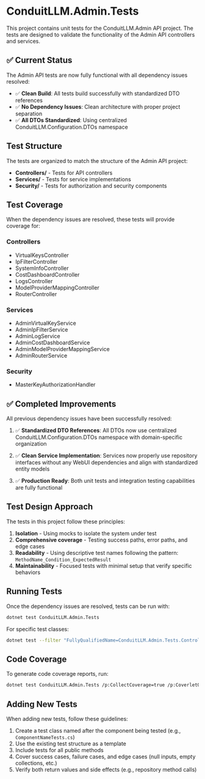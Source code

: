# ConduitLLM.Admin.Tests

This project contains unit tests for the ConduitLLM.Admin API project. The tests are designed to validate the functionality of the Admin API controllers and services.

## ✅ Current Status

The Admin API tests are now fully functional with all dependency issues resolved:

- ✅ **Clean Build**: All tests build successfully with standardized DTO references
- ✅ **No Dependency Issues**: Clean architecture with proper project separation  
- ✅ **All DTOs Standardized**: Using centralized ConduitLLM.Configuration.DTOs namespace

## Test Structure

The tests are organized to match the structure of the Admin API project:

- **Controllers/** - Tests for API controllers
- **Services/** - Tests for service implementations
- **Security/** - Tests for authorization and security components

## Test Coverage

When the dependency issues are resolved, these tests will provide coverage for:

### Controllers
- VirtualKeysController
- IpFilterController
- SystemInfoController
- CostDashboardController
- LogsController
- ModelProviderMappingController
- RouterController

### Services
- AdminVirtualKeyService
- AdminIpFilterService
- AdminLogService
- AdminCostDashboardService
- AdminModelProviderMappingService
- AdminRouterService

### Security
- MasterKeyAuthorizationHandler

## ✅ Completed Improvements

All previous dependency issues have been successfully resolved:

1. ✅ **Standardized DTO References**: All DTOs now use centralized ConduitLLM.Configuration.DTOs namespace with domain-specific organization

2. ✅ **Clean Service Implementation**: Services now properly use repository interfaces without any WebUI dependencies and align with standardized entity models

3. ✅ **Production Ready**: Both unit tests and integration testing capabilities are fully functional

## Test Design Approach

The tests in this project follow these principles:

1. **Isolation** - Using mocks to isolate the system under test
2. **Comprehensive coverage** - Testing success paths, error paths, and edge cases
3. **Readability** - Using descriptive test names following the pattern: `MethodName_Condition_ExpectedResult`
4. **Maintainability** - Focused tests with minimal setup that verify specific behaviors

## Running Tests

Once the dependency issues are resolved, tests can be run with:

```bash
dotnet test ConduitLLM.Admin.Tests
```

For specific test classes:

```bash
dotnet test --filter "FullyQualifiedName=ConduitLLM.Admin.Tests.Controllers.VirtualKeysControllerTests"
```

## Code Coverage

To generate code coverage reports, run:

```bash
dotnet test ConduitLLM.Admin.Tests /p:CollectCoverage=true /p:CoverletOutputFormat=cobertura
```

## Adding New Tests

When adding new tests, follow these guidelines:

1. Create a test class named after the component being tested (e.g., `ComponentNameTests.cs`)
2. Use the existing test structure as a template
3. Include tests for all public methods
4. Cover success cases, failure cases, and edge cases (null inputs, empty collections, etc.)
5. Verify both return values and side effects (e.g., repository method calls)